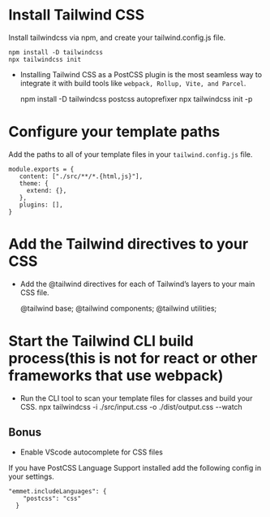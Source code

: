 # Install Tailwind CSS
Install tailwindcss via npm, and create
your tailwind.config.js file.

    npm install -D tailwindcss
    npx tailwindcss init

  * Installing Tailwind CSS as a PostCSS plugin is the most seamless
   way to integrate it with build tools like `webpack, Rollup, Vite, and Parcel`.

    npm install -D tailwindcss postcss autoprefixer
    npx tailwindcss init -p

# Configure your template paths
Add the paths to all of your template files in your
`tailwind.config.js` file.

    module.exports = {
       content: ["./src/**/*.{html,js}"],
       theme: {
         extend: {},
       },
       plugins: [],
    }  

# Add the Tailwind directives to your CSS
* Add the @tailwind directives for each of 
  Tailwind’s layers to your main CSS file.

	@tailwind base;
	@tailwind components;
	@tailwind utilities;

# Start the Tailwind CLI build process(this is not for react or other frameworks that use webpack)
* Run the CLI tool to scan your template files
  for classes and build your CSS.
	npx tailwindcss -i ./src/input.css -o ./dist/output.css --watch


## Bonus
* Enable VScode autocomplete for CSS files

If you have PostCSS Language Support 
installed add the following config 
in your settings.

    "emmet.includeLanguages": {
        "postcss": "css"
      }
